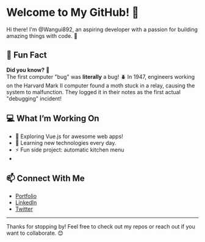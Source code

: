 # Welcome to My GitHub! 👋

Hi there! I'm @Wangui892, an aspiring developer with a passion for building amazing things with code. 🚀

## 🌟 Fun Fact
**Did you know?** 🧐  
The first computer "bug" was **literally** a bug! 🪲 In 1947, engineers working on the Harvard Mark II computer found a moth stuck in a relay, causing the system to malfunction. They logged it in their notes as the first actual "debugging" incident!  

## 💻 What I’m Working On
- 🔭 Exploring Vue.js for awesome web apps!
- 🌱 Learning new technologies every day.
- ⚡ Fun side project: automatic kitchen menu
- 
## 📫 Connect With Me
- [Portfolio](https://your-portfolio-link.com)
- [LinkedIn](https://linkedin.com/in/your-profile)
- [Twitter](https://twitter.com/your-handle)

---

Thanks for stopping by! Feel free to check out my repos or reach out if you want to collaborate. 😊
